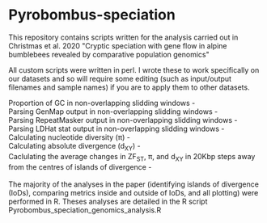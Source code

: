 # Pyrobombus-speciation
This repository contains scripts written for the analysis carried out in Christmas et al. 2020 "Cryptic speciation with gene flow in alpine bumblebees revealed by comparative population genomics"

All custom scripts were written in perl. I wrote these to work specifically on our datasets and so will require some editing (such as input/output filenames and sample names) if you are to apply them to other datasets.<br>

Proportion of GC in non-overlapping slidding windows - <br>
Parsing GenMap output in non-overlapping slidding windows - <br>
Parsing RepeatMasker output in non-overlapping slidding windows - <br>
Parsing LDHat stat output in non-overlapping slidding windows - <br>
Calculating nucleotide diversity (π) - <br>
Calculating absolute divergence (d<sub>XY</sub>) - <br>
Caclulating the average changes in ZF<sub>ST</sub>, π, and d<sub>XY</sub> in 20Kbp steps away from the centres of islands of divergence - <br>
<br>
The majority of the analyses in the paper (identifying islands of divergence (IoDs), comparing metrics inside and outside of IoDs, and all plotting) were performed in R. Theses analyses are detailed in the R script Pyrobombus_speciation_genomics_analysis.R

